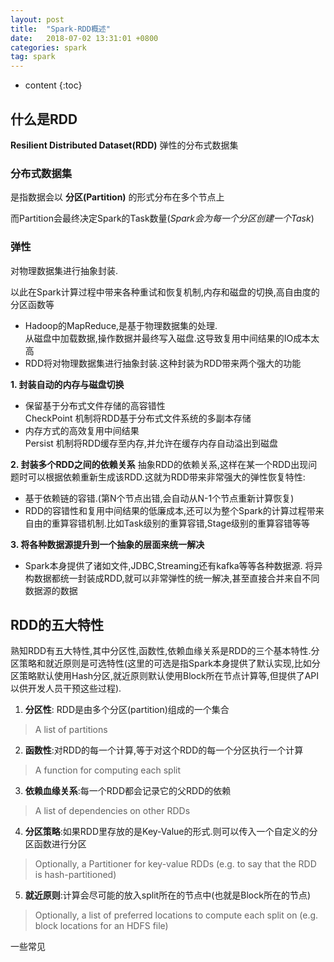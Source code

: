 ```yaml
---
layout: post
title:  "Spark-RDD概述"
date:   2018-07-02 13:31:01 +0800
categories: spark
tag: spark
---
```


* content
{:toc}


## 什么是RDD
**Resilient Distributed Dataset(RDD)** 弹性的分布式数据集  

### 分布式数据集
是指数据会以 **分区(Partition)** 的形式分布在多个节点上  

而Partition会最终决定Spark的Task数量(*Spark会为每一个分区创建一个Task*)  

### 弹性
对物理数据集进行抽象封装.  

以此在Spark计算过程中带来各种重试和恢复机制,内存和磁盘的切换,高自由度的分区函数等  

* Hadoop的MapReduce,是基于物理数据集的处理.  
从磁盘中加载数据,操作数据并最终写入磁盘.这导致复用中间结果的IO成本太高  
* RDD将对物理数据集进行抽象封装.这种封装为RDD带来两个强大的功能

**1. 封装自动的内存与磁盘切换**
* 保留基于分布式文件存储的高容错性  
CheckPoint 机制将RDD基于分布式文件系统的多副本存储
* 内存方式的高效复用中间结果  
Persist 机制将RDD缓存至内存,并允许在缓存内存自动溢出到磁盘

**2. 封装多个RDD之间的依赖关系**
抽象RDD的依赖关系,这样在某一个RDD出现问题时可以根据依赖重新生成该RDD.这就为RDD带来非常强大的弹性恢复特性:
* 基于依赖链的容错.(第N个节点出错,会自动从N-1个节点重新计算恢复) 
* RDD的容错性和复用中间结果的低廉成本,还可以为整个Spark的计算过程带来自由的重算容错机制.比如Task级别的重算容错,Stage级别的重算容错等等

**3. 将各种数据源提升到一个抽象的层面来统一解决**
* Spark本身提供了诸如文件,JDBC,Streaming还有kafka等等各种数据源.
将异构数据都统一封装成RDD,就可以非常弹性的统一解决,甚至直接合并来自不同数据源的数据

## RDD的五大特性

熟知RDD有五大特性,其中分区性,函数性,依赖血缘关系是RDD的三个基本特性.分区策略和就近原则是可选特性(这里的可选是指Spark本身提供了默认实现,比如分区策略默认使用Hash分区,就近原则默认使用Block所在节点计算等,但提供了API以供开发人员干预这些过程).

1. **分区性**: RDD是由多个分区(partition)组成的一个集合
>A list of partitions
2. **函数性**:对RDD的每一个计算,等于对这个RDD的每一个分区执行一个计算
>A function for computing each split
3. **依赖血缘关系**:每一个RDD都会记录它的父RDD的依赖
>A list of dependencies on other RDDs
4. **分区策略**:如果RDD里存放的是Key-Value的形式.则可以传入一个自定义的分区函数进行分区
>Optionally, a Partitioner for key-value RDDs (e.g. to say that the RDD is hash-partitioned)
5. **就近原则**:计算会尽可能的放入split所在的节点中(也就是Block所在的节点)
>Optionally, a list of preferred locations to compute each split on (e.g. block locations for an HDFS file)

一些常见